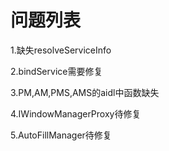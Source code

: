 # 问题列表

1.缺失resolveServiceInfo

2.bindService需要修复

3.PM,AM,PMS,AMS的aidl中函数缺失

4.IWindowManagerProxy待修复

5.AutoFillManager待修复